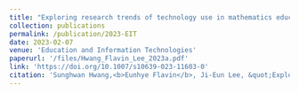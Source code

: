 ```yaml
---
title: "Exploring research trends of technology use in mathematics education: A scoping review using topic modeling"
collection: publications
permalink: /publication/2023-EIT
date: 2023-02-07
venue: 'Education and Information Technologies'
paperurl: '/files/Hwang_Flavin_Lee_2023a.pdf'
link: 'https://doi.org/10.1007/s10639-023-11603-0'
citation: 'Sunghwan Hwang,<b>Eunhye Flavin</b>, Ji-Eun Lee, &quot;Exploring research trends of technology use in mathematics education: A scoping review using topic modeling,&quot; in <i>Education and Information Technologies</i>, pp. 1-28, 2023.'
---
```

